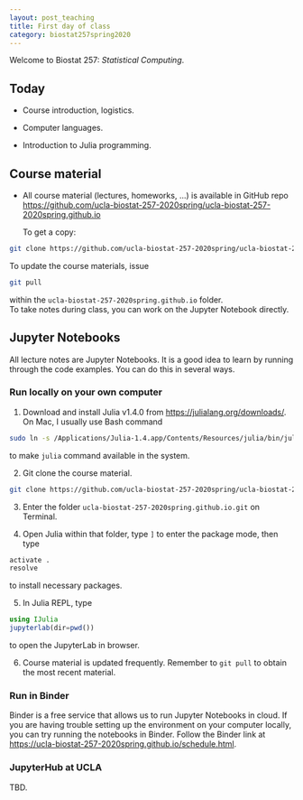 ```yaml
---
layout: post_teaching
title: First day of class
category: biostat257spring2020
---
```


Welcome to Biostat 257: *Statistical Computing*. 

## Today

* Course introduction, logistics.

* Computer languages.

* Introduction to Julia programming.

## Course material

* All course material (lectures, homeworks, ...) is available in GitHub repo <https://github.com/ucla-biostat-257-2020spring/ucla-biostat-257-2020spring.github.io>  

  To get a copy:  
```bash
git clone https://github.com/ucla-biostat-257-2020spring/ucla-biostat-257-2020spring.github.io.git
```  
  To update the course materials, issue  
```bash
git pull
```
within the `ucla-biostat-257-2020spring.github.io` folder.   
  To take notes during class, you can work on the Jupyter Notebook directly.  

## Jupyter Notebooks

All lecture notes are Jupyter Notebooks. It is a good idea to learn by running through the code examples. You can do this in several ways. 

### Run locally on your own computer

1. Download and install Julia v1.4.0 from <https://julialang.org/downloads/>. On Mac, I usually use Bash command   
```bash  
sudo ln -s /Applications/Julia-1.4.app/Contents/Resources/julia/bin/julia /usr/local/bin/julia
```
to make `julia` command available in the system. 

2. Git clone the course material.   
```bash
git clone https://github.com/ucla-biostat-257-2020spring/ucla-biostat-257-2020spring.github.io.git
```

3. Enter the folder `ucla-biostat-257-2020spring.github.io.git` on Terminal. 

4. Open Julia within that folder, type `]` to enter the package mode, then type  
```julia  
activate .
resolve
```
to install necessary packages. 

5. In Julia REPL, type  
```julia  
using IJulia
jupyterlab(dir=pwd())
```
to open the JupyterLab in browser.

6. Course material is updated frequently. Remember to `git pull` to obtain the most recent material. 

### Run in Binder

Binder is a free service that allows us to run Jupyter Notebooks in cloud. If you are having trouble setting up the environment on your computer locally, you can try running the notebooks in Binder. Follow the Binder link at <https://ucla-biostat-257-2020spring.github.io/schedule.html>. 

### JupyterHub at UCLA

TBD.

